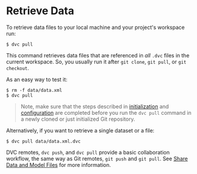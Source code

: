 # Retrieve Data

To retrieve data files to your local machine and your project's workspace run:

```dvc
$ dvc pull
```

This command retrieves data files that are referenced in _all_ `.dvc` files in
the current workspace. So, you usually run it after `git clone`, `git pull`, or
`git checkout`.

As an easy way to test it:

```dvc
$ rm -f data/data.xml
$ dvc pull
```

> Note, make sure that the steps described in
> [initialization](/doc/get-started/initialize) and
> [configuration](/doc/get-started/configure) are completed before you run the
> `dvc pull` command in a newly cloned or just initialized Git repository.

Alternatively, if you want to retrieve a single dataset or a file:

```dvc
$ dvc pull data/data.xml.dvc
```

DVC remotes, `dvc push`, and `dvc pull` provide a basic collaboration workflow,
the same way as Git remotes, `git push` and `git pull`. See
[Share Data and Model Files](/doc/use-cases/share-data-and-model-files) for more
information.
